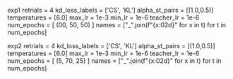 exp1
    retrials = 4
    kd_loss_labels = ['CS', 'KL']
    alpha_st_pairs = [(1.0,0.5)]
    temperatures = [6.0]
    max_lr = 1e-3
    min_lr = 1e-6
    teacher_lr = 1e-6
    num_epochs = [  (00, 50, 50) ]
    names = ["_".join(f"{x:02d}" for x in t) for t in num_epochs]

exp2
    retrials = 4
    kd_loss_labels = ['CS', 'KL']
    alpha_st_pairs = [(1.0,0.5)]
    temperatures = [6.0]
    max_lr = 1e-3
    min_lr = 1e-6
    teacher_lr = 1e-6
    num_epochs = [  (5, 70, 25) ]
    names = ["_".join(f"{x:02d}" for x in t) for t in num_epochs]